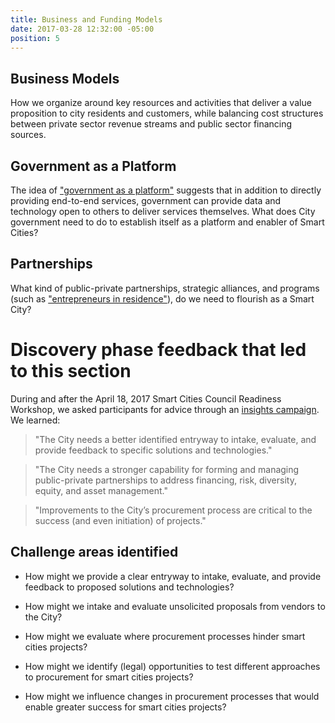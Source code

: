 ```yaml
---
title: Business and Funding Models
date: 2017-03-28 12:32:00 -05:00
position: 5
---
```


## Business Models

How we organize around key resources and activities that deliver a value proposition to city residents and customers, while balancing cost structures between private sector revenue streams and public sector financing sources.

## Government as a Platform

The idea of ["government as a platform"](http://chimera.labs.oreilly.com/books/1234000000774/ch02.html) suggests that in addition to directly providing end-to-end services, government can provide data and technology open to others to deliver services themselves. What does City government need to do to establish itself as a platform and enabler of Smart Cities?

## Partnerships

What kind of public-private partnerships, strategic alliances, and programs (such as ["entrepreneurs in residence"](http://startupinresidence.org/)), do we need to flourish as a Smart City?

# Discovery phase feedback that led to this section

During and after the April 18, 2017 Smart Cities Council Readiness Workshop, we asked participants for advice through an [insights campaign](http://insights.austintexas.gov/Austin/1001/insights). We learned:

> "The City needs a better identified entryway to intake, evaluate, and provide feedback to specific solutions and technologies."

> "The City needs a stronger capability for forming and managing public-private partnerships to address financing, risk, diversity, equity, and asset management."

> "Improvements to the City’s procurement process are critical to the success (and even initiation) of projects."

## Challenge areas identified

* How might we provide a clear entryway to intake, evaluate, and provide feedback to proposed solutions and technologies?

* How might we intake and evaluate unsolicited proposals from vendors to the City?

* How might we evaluate where procurement processes hinder smart cities projects?

* How might we identify (legal) opportunities to test different approaches to procurement for smart cities projects?

* How might we influence changes in procurement processes that would enable greater success for smart cities projects?